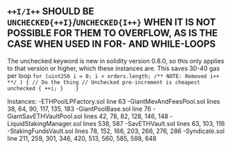 ## `++I/I++` SHOULD BE `UNCHECKED{++I}`/`UNCHECKED{I++}` WHEN IT IS NOT POSSIBLE FOR THEM TO OVERFLOW, AS IS THE CASE WHEN USED IN FOR- AND WHILE-LOOPS

The unchecked keyword is new in solidity version 0.8.0, so this only applies to that version or higher, which these instances are. This saves 30-40 gas per loop
`
   for (uint256 i = 0; i < orders.length; /** NOTE: Removed i++ **/ ) {
           // Do the thing
           // Unchecked pre-increment is cheapest
           unchecked { ++i; }   
}  `

Instances:
-ETHPoolLPFactory.sol line 63
-GiantMevAndFeesPool.sol lines 38, 64, 90, 117, 135, 183
-GiantPoolBase.sol line 76
-GiantSavETHVaultPool.sol lines 42, 78, 82, 128, 146, 148
-LiquidStakingManager.sol lines 538, 587
-SavETHVault.sol lines 63, 103, 116
-StakingFundsVault.sol lines 78, 152, 166, 203, 266, 276, 286
-Syndicate.sol line 211, 259, 301, 346, 420, 513, 560, 585, 598, 648
